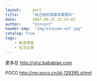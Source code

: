 ```yaml
---
layout:     post
title:      "自己拍的成都车展照片"
date:       2007-09-25 22:43:03
author:     "Vincent"
header-img:  "img/xinyuan-no7.jpg"
catalog: true
tags:
    - 新浪博客
    - 生活记录
---
```



更多在 http://vinz.bababian.com

POCO http://my.poco.cn/id-129395.shtml


 

<img><img><img><img><img><img><img>



